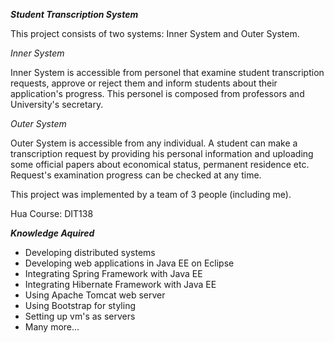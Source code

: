 ***Student Transcription System***

This project consists of two systems: Inner System and Outer System.

*Inner System*
 
Inner System is accessible from personel that examine student transcription requests, approve or reject them and inform students about their application's progress. This personel is
composed from professors and University's secretary.


*Outer System*

Outer System is accessible from any individual. A student can make a transcription request by providing his personal information and uploading some official papers about economical
status, permanent residence etc. Request's examination progress can be checked at any time.


This project was implemented by a team of 3 people (including me).

Hua Course: DIT138

***Knowledge Aquired***

*  Developing distributed systems
*  Developing web applications in Java EE on Eclipse
*  Integrating Spring Framework with Java EE
*  Integrating Hibernate Framework with Java EE
*  Using Apache Tomcat web server
*  Using Bootstrap for styling
*  Setting up vm's as servers
*  Many more...


